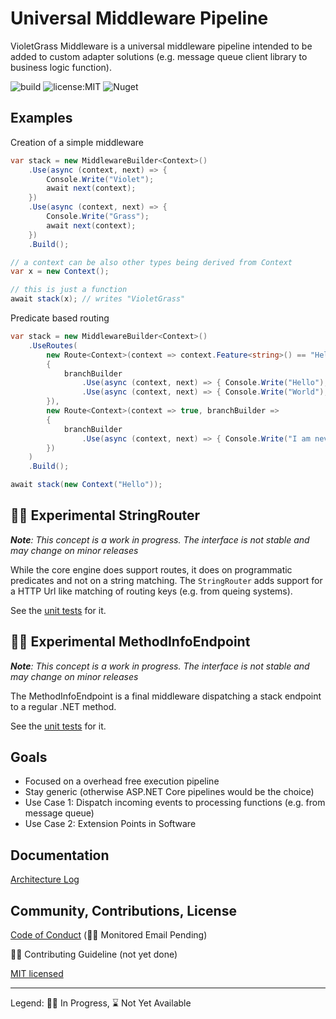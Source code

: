 # Universal Middleware Pipeline

VioletGrass Middleware is a universal middleware pipeline intended to be added to custom adapter solutions (e.g. message queue client library to business logic function).

![build](https://github.com/violetgrass/workitems/middleware/Build-CI/badge.svg)
![license:MIT](https://img.shields.io/github/license/violetgrass/middleware?style=flat-square)
![Nuget](https://img.shields.io/nuget/v/VioletGrass.Middleware?style=flat-square)

## Examples

Creation of a simple middleware

````csharp
var stack = new MiddlewareBuilder<Context>()
    .Use(async (context, next) => {
        Console.Write("Violet"); 
        await next(context); 
    })
    .Use(async (context, next) => {
        Console.Write("Grass"); 
        await next(context); 
    })
    .Build();

// a context can be also other types being derived from Context
var x = new Context();

// this is just a function
await stack(x); // writes "VioletGrass"
````

Predicate based routing

````csharp
var stack = new MiddlewareBuilder<Context>()
    .UseRoutes(
        new Route<Context>(context => context.Feature<string>() == "Hello", branchBuilder =>
        {
            branchBuilder
                .Use(async (context, next) => { Console.Write("Hello"); await next(context); })
                .Use(async (context, next) => { Console.Write("World"); await next(context); });
        }),
        new Route<Context>(context => true, branchBuilder =>
        {
            branchBuilder
                .Use(async (context, next) => { Console.Write("I am never called"); await next(context); });
        })
    )
    .Build();

await stack(new Context("Hello"));
````

## 🏃‍♂️ Experimental StringRouter

***Note**: This concept is a work in progress. The interface is not stable and may change on minor releases*

While the core engine does support routes, it does on programmatic predicates and not on a string matching. The `StringRouter` adds support for a HTTP Url like matching of routing keys (e.g. from queing systems).

See the [unit tests](test\VioletGrass.Middleware.Test\Router\StringRouterTest.cs) for it.

## 🏃‍♂️ Experimental MethodInfoEndpoint

***Note**: This concept is a work in progress. The interface is not stable and may change on minor releases*

The MethodInfoEndpoint is a final middleware dispatching a stack endpoint to a regular .NET method.

See the [unit tests](test\VioletGrass.Middleware.Test\Endpoints\MethodInfoEndpointTest.cs) for it.

## Goals

- Focused on a overhead free execution pipeline
- Stay generic (otherwise ASP.NET Core pipelines would be the choice)
- Use Case 1: Dispatch incoming events to processing functions (e.g. from message queue)
- Use Case 2: Extension Points in Software

## Documentation

[Architecture Log](docs/arch-log.md)

## Community, Contributions, License

[Code of Conduct](CODE_OF_CONDUCT.md) (🏃‍♂️ Monitored Email Pending)

🏃‍♂️ Contributing Guideline (not yet done)

[MIT licensed](LICENSE)

---

Legend: 🏃‍♂️ In Progress, ⌛ Not Yet Available